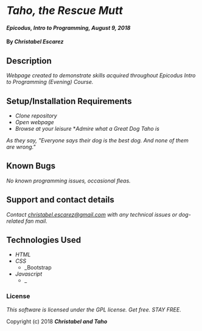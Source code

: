 # _Taho, the Rescue Mutt_

#### _Epicodus, Intro to Programming, August 9, 2018_

#### By _**Christabel Escarez**_

## Description

_Webpage  created to demonstrate skills acquired throughout Epicodus Intro to Programming (Evening) Course._

## Setup/Installation Requirements

* _Clone repository_
* _Open webpage_
* _Browse at your leisure_
*_Admire what a Great Dog Taho is_

_As they say, "Everyone says their dog is the best dog. And none of them are wrong."_

## Known Bugs

_No known programming issues, occasional fleas._

## Support and contact details

_Contact christabel.escarez@gmail.com with any technical issues or dog-related fan mail._

## Technologies Used

* _HTML_
* _CSS_
  * _Bootstrap
* _Javascript_
  * _

### License

*This software is licensed under the GPL license.  Get free. STAY FREE.*

Copyright (c) 2018 **_Christabel and Taho_**
